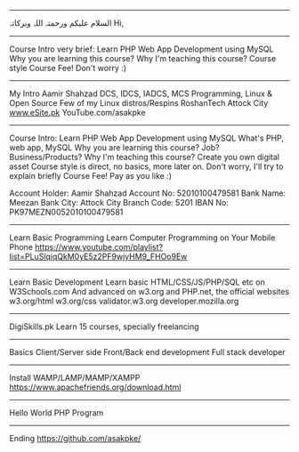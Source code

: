 --------------------------------------------------------------------------------
السلام علیکم ورحمتہ اللہ وبرکاتہ
Hi,



--------------------------------------------------------------------------------
Course Intro very brief: Learn PHP Web App Development using MySQL
Why you are learning this course?
Why I'm teaching this course?
Course style
Course Fee! Don't worry :)



--------------------------------------------------------------------------------
My Intro
Aamir Shahzad
DCS, IDCS, IADCS, MCS
Programming, Linux & Open Source
Few of my Linux distros/Respins
RoshanTech
Attock City
www.eSite.pk
YouTube.com/asakpke



--------------------------------------------------------------------------------
Course Intro: Learn PHP Web App Development using MySQL
What's PHP, web app, MySQL
Why you are learning this course? Job? Business/Products?
Why I'm teaching this course? Create you own digital asset
Course style is direct, no basics, more later on. Don't worry, I'll try to explain briefly
Course Fee! Pay as you like :)

Account Holder: Aamir Shahzad
Account No: 52010100479581
Bank Name: Meezan Bank
City: Attock City
Branch Code: 5201
IBAN No: PK97MEZN0052010100479581



--------------------------------------------------------------------------------
Learn Basic Programming
Learn Computer Programming on Your Mobile Phone
https://www.youtube.com/playlist?list=PLuSlqiqQkM0yE5z2PF9wjyHM9_FHOo9Ew



--------------------------------------------------------------------------------
Learn Basic Development
Learn basic HTML/CSS/JS/PHP/SQL etc on W3Schools.com
And advanced on w3.org and PHP.net, the official websites
w3.org/html
w3.org/css
validator.w3.org
developer.mozilla.org



--------------------------------------------------------------------------------
DigiSkills.pk
Learn 15 courses, specially freelancing



--------------------------------------------------------------------------------
Basics
Client/Server side
Front/Back end development
Full stack developer



--------------------------------------------------------------------------------
Install WAMP/LAMP/MAMP/XAMPP
https://www.apachefriends.org/download.html



--------------------------------------------------------------------------------
Hello World PHP Program
<?php echo 'Hello World' ?>
<?= 'Hello World' ?>



--------------------------------------------------------------------------------
Ending
https://github.com/asakpke/